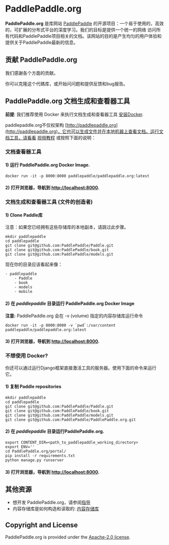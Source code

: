 # PaddlePaddle.org

**PaddlePaddle.org** 是库网站 [PaddlePaddle](https://github.com/PaddlePaddle/Paddle) 的开源项目：一个易于使用的，高效的，可扩展的分布式平台的深度学习。我们的目标是提供一个统一的网络 访问所有代码和PaddlePaddle项目相关的文档。该网站的目的是产生均匀的用户体验和提供关于PaddlePaddle最新的信息。
## 贡献 PaddlePaddle.org

我们感謝各个方面的贡献。

你可以克隆这个代碼库，或开始问问题和提供反馈和bug报告。

## PaddlePaddle.org 文档生成和查看器工具

**前提**: 我们推荐使用 Docker 来执行文档生成和查看器工具
[安装Docker](https://docs.docker.com/engine/installation/).

paddlepaddle.org不仅权架构 [http://paddlepaddle.org](http://paddlepaddle.org)，它也可以生成文件并在本地机器上查看文档。运行文档工具，请看看 [视频教程](https://github.com/bobateadev/images/raw/master/viewer_tool_demo_cn.mp4)
或按照下面的说明：

### 文档查看器工具

#### 1) 运行 PaddlePaddle.org Docker Image. 
```
docker run -it -p 8000:8000 paddlepaddle/paddlepaddle.org:latest
```

#### 2) 打开浏览器，导航到 [http://localhost:8000](http://localhost:8000).

### 文档生成和查看器工具 (文件的创造者)

#### 1) Clone Paddle库
注意：如果您已经拥有这些存储库的本地副本，请跳过此步骤。
```
mkdir paddlepaddle
cd paddlepaddle
git clone git@github.com:PaddlePaddle/Paddle.git
git clone git@github.com:PaddlePaddle/book.git
git clone git@github.com:PaddlePaddle/models.git
```
 
现在你的目录应该看起来像：

```
- paddlepaddle
    - Paddle
    - book
    - models
    - mobile
```

#### 2) 在 *paddlepaddle* 目录运行 PaddlePaddle.org Docker Image
**注意:** PaddlePaddle.org 会在 -v (volume) 指定的内容存储库运行命令

```
docker run -it -p 8000:8000 -v `pwd`:/var/content paddlepaddle/paddlepaddle.org:latest
```

#### 3) 打开浏览器，导航到 [http://localhost:8000](http://localhost:8000).

### 不想使用 Docker?
你还可以通过运行Django框架直接激活工具的服务器。使用下面的命令来运行它。

#### 1) 复制 Paddle repositories 
```
mkdir paddlepaddle
cd paddlepaddle
git clone git@github.com:PaddlePaddle/Paddle.git
git clone git@github.com:PaddlePaddle/book.git
git clone git@github.com:PaddlePaddle/models.git
git clone git@github.com:PaddlePaddle/PaddlePaddle.org.git
```

#### 2) 在 *paddlepaddle* 目录运行PaddlePaddle.org.
```
export CONTENT_DIR=<path_to_paddlepaddle_working_directory> 
export ENV=''
cd PaddlePaddle.org/portal/
pip install -r requirements.txt
python manage.py runserver
```
#### 3) 打开浏览器，导航到 [http://localhost:8000](http://localhost:8000).

## 其他资源
- 想开发 PaddlePaddle.org，请参阅[指导](DEVELOPING.md)  
- 内容存储库是如何构造和读取的: [内容存储库](CONTENT_REPO.md)

## Copyright and License

PaddlePaddle.org is provided under the [Apache-2.0 license](https://github.com/PaddlePaddle/Paddle/blob/develop/LICENSE).


